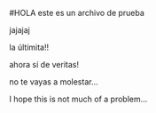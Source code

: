 #HOLA
este es un archivo de prueba

jajajaj

la últimita!!

ahora sí de veritas!

no te vayas a molestar...

I hope this is not much of a problem...